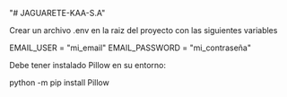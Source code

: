 "# JAGUARETE-KAA-S.A" 



Crear un archivo .env en la raiz del proyecto 
con las siguientes variables 

EMAIL_USER = "mi_email"
EMAIL_PASSWORD = "mi_contraseña"


Debe tener instalado Pillow en su entorno:

python -m pip install Pillow

